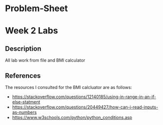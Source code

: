 ﻿# Problem-Sheet
# Week 2 Labs <br/>
## Description <br/>
All lab work from file and BMI calculator <br/>
## References <br/>
The resources I consulted for the BMI calcluator are as follows: <br/>
  - https://stackoverflow.com/questions/12140185/using-in-range-in-an-if-else-statment <br/>
  - https://stackoverflow.com/questions/20449427/how-can-i-read-inputs-as-numbers <br/>
  - https://www.w3schools.com/python/python_conditions.asp <br/>
